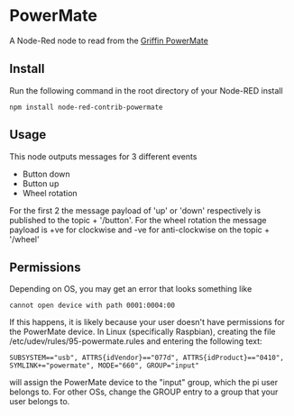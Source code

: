 PowerMate
=========
A Node-Red node to read from the [Griffin PowerMate](http://www.amazon.co.uk/gp/product/B003VWU2WA/ref=as_li_ss_tl?ie=UTF8&camp=1634&creative=19450&creativeASIN=B003VWU2WA&linkCode=as2&tag=bespl-21)

Install
-------

Run the following command in the root directory of your Node-RED install

	npm install node-red-contrib-powermate


Usage
-----

This node outputs messages for 3 different events

 + Button down
 + Button up
 + Wheel rotation

For the first 2 the message payload of 'up' or 'down' respectively is published to the topic + '/button'. For the wheel rotation the message payload is +ve for clockwise and -ve for anti-clockwise on the topic + '/wheel'

Permissions
-----------
Depending on OS, you may get an error that looks something like 

    cannot open device with path 0001:0004:00
    
If this happens, it is likely because your user doesn't have permissions for the PowerMate device. In Linux (specifically Raspbian), creating the file /etc/udev/rules/95-powermate.rules and entering the following text:

    SUBSYSTEM=="usb", ATTRS{idVendor}=="077d", ATTRS{idProduct}=="0410", SYMLINK+="powermate", MODE="660", GROUP="input"

will assign the PowerMate device to the "input" group, which the pi user belongs to. For other OSs, change the GROUP entry to a group that your user belongs to.


